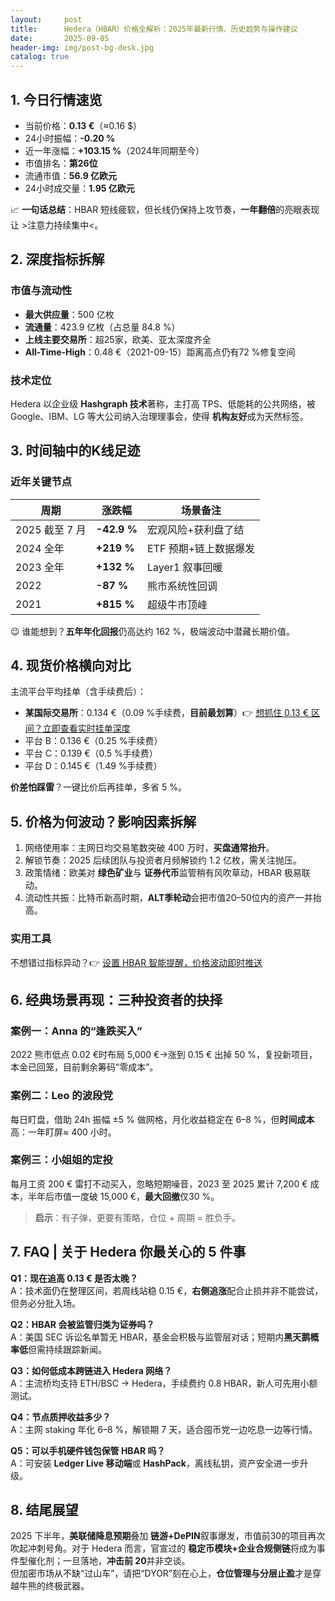 ```yaml
---
layout:     post
title:      Hedera（HBAR）价格全解析：2025年最新行情、历史趋势与操作建议
date:       2025-09-05
header-img: img/post-bg-desk.jpg
catalog: true
---
```


## 1. 今日行情速览
- 当前价格：**0.13 €**（≈0.16 $）  
- 24小时振幅：**-0.20 %**  
- 近一年涨幅：**+103.15 %**（2024年同期至今）  
- 市值排名：**第26位**  
- 流通市值：**56.9 亿欧元**  
- 24小时成交量：**1.95 亿欧元**  

📈 **一句话总结**：HBAR 短线疲软，但长线仍保持上攻节奏，**一年翻倍**的亮眼表现让 >注意力持续集中<。

## 2. 深度指标拆解

### 市值与流动性
- **最大供应量**：500 亿枚  
- **流通量**：423.9 亿枚（占总量 84.8 %）  
- **上线主要交易所**：超25家，欧美、亚太深度齐全  
- **All-Time-High**：0.48 €（2021-09-15）距离高点仍有72 %修复空间  

### 技术定位
Hedera 以企业级 **Hashgraph 技术**著称，主打高 TPS、低能耗的公共网络，被 Google、IBM、LG 等大公司纳入治理理事会，使得 **机构友好**成为天然标签。

## 3. 时间轴中的K线足迹

### 近年关键节点
| 周期 | 涨跌幅 | 场景备注 |
| --- | --- | --- |
| 2025 截至 7 月 | **-42.9 %** | 宏观风险+获利盘了结 |
| 2024 全年 | **+219 %** | ETF 预期+链上数据爆发 |
| 2023 全年 | **+132 %** | Layer1 叙事回暖 |
| 2022 | **-87 %** | 熊市系统性回调 |
| 2021 | **+815 %** | 超级牛市顶峰 |

😉 谁能想到？**五年年化回报**仍高达约 162 %，极端波动中潜藏长期价值。

## 4. 现货价格横向对比
主流平台平均挂单（含手续费后）：
- **某国际交易所**：0.134 €（0.09 %手续费，**目前最划算**）👉 [想抓住 0.13 € 区间？立即查看实时挂单深度](https://okxdog.com/)  
- 平台 B：0.136 €（0.25 %手续费）  
- 平台 C：0.139 €（0.5 %手续费）  
- 平台 D：0.145 €（1.49 %手续费）  

**价差怕踩雷**？一键比价后再挂单，多省 5 %。

## 5. 价格为何波动？影响因素拆解
1. 网络使用率：主网日均交易笔数突破 400 万时，**买盘通常抬升**。  
2. 解锁节奏：2025 后续团队与投资者月频解锁约 1.2 亿枚，需关注抛压。  
3. 政策情绪：欧美对 **绿色矿业**与 **证券代币**监管稍有风吹草动，HBAR 极易联动。  
4. 流动性共振：比特币新高时期，**ALT季轮动**会把市值20–50位内的资产一并抬高。  

### 实用工具
不想错过指标异动？👉 [设置 HBAR 智能提醒，价格波动即时推送](https://okxdog.com/)

## 6. 经典场景再现：三种投资者的抉择

### 案例一：Anna 的“逢跌买入”
2022 熊市低点 0.02 €时布局 5,000 €→涨到 0.15 € 出掉 50 %，复投新项目，本金已回笼，目前剩余筹码“零成本”。

### 案例二：Leo 的波段党
每日盯盘，借助 24h 振幅 ±5 % 做网格，月化收益稳定在 6–8 %，但**时间成本**高：一年盯屏≈ 400 小时。

### 案例三：小姐姐的定投
每月工资 200 € 雷打不动买入，忽略短期噪音，2023 至 2025 累计 7,200 € 成本，半年后市值一度破 15,000 €，**最大回撤**仅30 %。

> **启示**：有子弹，更要有策略，仓位 + 周期 = 胜负手。

## 7. FAQ | 关于 Hedera 你最关心的 5 件事

**Q1：现在追高 0.13 € 是否太晚？**  
A：技术面仍在整理区间，若周线站稳 0.15 €，**右侧追涨**配合止损并非不能尝试，但务必分批入场。

**Q2：HBAR 会被监管归类为证券吗？**  
A：美国 SEC 诉讼名单暂无 HBAR，基金会积极与监管层对话；短期内**黑天鹅概率低**但需持续跟踪新闻。

**Q3：如何低成本跨链进入 Hedera 网络？**  
A：主流桥均支持 ETH/BSC → Hedera，手续费约 0.8 HBAR，新人可先用小额测试。

**Q4：节点质押收益多少？**  
A：主网 staking 年化 6–8 %，解锁期 7 天，适合囤币党一边吃息一边等行情。

**Q5：可以手机硬件钱包保管 HBAR 吗？**  
A：可安装 **Ledger Live 移动端**或 **HashPack**，离线私钥，资产安全进一步升级。

## 8. 结尾展望
2025 下半年，**美联储降息预期**叠加 **链游+DePIN**叙事爆发，市值前30的项目再次吹起冲刺号角。对于 Hedera 而言，官宣过的 **稳定币模块+企业合规侧链**将成为事件型催化剂；一旦落地，**冲击前 20**并非空谈。  
但加密市场从不缺“过山车”，请把“DYOR”刻在心上，**仓位管理与分层止盈**才是穿越牛熊的终极武器。